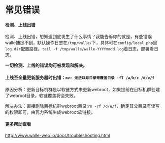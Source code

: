 # 常见错误

#### 检测、上线出错

检测、上线出错，想知道到底发生了什么事情？我能告诉你的就是，有些错误walle捕捉不到，默认操作日志在`/tmp/walle/`下，具体可在`config/local.php`里`log.dir`配置路径，`tail -f /tmp/walle/walle-YYYYmmdd.log`着日志，部署看日志。

**一切检测、上线的错误均可被发现和解决。**

#### 上线至全量更新服务器时出错：`mv: 无法以非目录来覆盖目录 -fT /a/b/c /d/e/f`

原因分析：更新目标机群是以软链方式来更新webroot，如果提前在目标机群创建了webroot目录，软链覆盖将会失败。

解决办法：直接删除目标机群webroot目录:`rm -rf /d/e/f`，确定其父目录有读写的权限即可，由瓦力系统生成webroot软链接。

#### 更多帮助查看

http://www.walle-web.io/docs/troubleshooting.html

